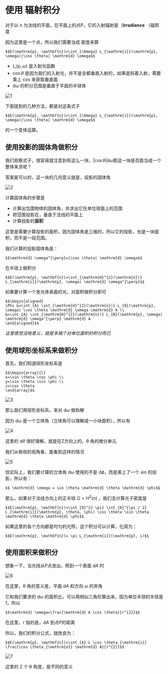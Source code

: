 # 使用 辐射积分

对于以 n 为法线的平面，在平面上的点P，它的入射辐射是（**Irradiance** （辐照度

因为这里是一个点，所以我们需要当成 密度来算

```mathjax!
$$E(\mathrm{p}, \mathbf{n})=\int_{\Omega} L_{\mathrm{i}}(\mathrm{p}, \omega)|\cos \theta| \mathrm{d} \omega$$
```
- $L_{\mathrm{i}}(\mathrm{p}, \omega)$ 是入射光函数
- $\cos \theta$ 是因为我们的入射光，并不是全都垂直入射的，如果是斜着入射，需要乘上 cos 来获取垂直面
- $\mathrm{d} \omega$ 的积分范围是垂直于平面的半球体

![1](05_25/1.png)

下面提到的几种方法，都是对这条式子
```mathjax!
$$E(\mathrm{p}, \mathbf{n})=\int_{\Omega} L_{\mathrm{i}}(\mathrm{p}, \omega)|\cos \theta| \mathrm{d} \omega$$
```
的一个变体运算。

## 使用投影的固体角做积分

我们观察式子，很容易就注意到有这么一块，$|\cos \theta| \mathrm{d} \omega$那这一块是否能当成一个整体来求呢？

答案是可以的，这一块的几何意义就是，投影的固体角

![2](05_25/2.png)

计算固体角的步骤是
- 计算出包围物体的固体角，并求出它在单位球面上的范围
- 把范围投影在，垂直于法线的平面上
- 计算投影的**面积**

这里是需要计算投影的面积，因为固体角是三维的，所以它的投影，也是一块面积，而不是一段范围。

我们计算的投影固体角是：
```mathjax!
$$\mathrm{d} \omega^{\perp}=|\cos \theta| \mathrm{d} \omega$$
```
在半球上做积分
```mathjax!
$$E(\mathrm{p}, \mathbf{n})=\int_{\mathrm{H}^{2}(\mathrm{n})} L_{\mathrm{i}}(\mathrm{p}, \omega) \mathrm{d} \omega^{\perp}$$
```

如果要计算一个发光体表面的光，对面积做积分即可
```mathjax!
$$\begin{aligned}
\Phi &=\int_{A} \int_{\mathrm{H}^{2}(\mathrm{n})} L_{0}(\mathrm{p}, \omega) \cos \theta \mathrm{d} \omega \mathrm{d} A \\
&=\int_{A} \int_{\mathrm{H}^{2}(\mathrm{n})} L_{0}(\mathrm{p}, \omega) \mathrm{d} \omega^{\perp} \mathrm{d} A
\end{aligned}$$
```
*这里感觉没啥意义，就是多搞个对单位面积的积分而已*

## 使用球形坐标系来做积分

首先，我们知道球形坐标系是

```mathjax!
$$\begin{array}{l}
x=\sin \theta \cos \phi \\
y=\sin \theta \sin \phi \\
z=\cos \theta
\end{array}$$
```

![3](05_25/3.png)

那么我们用球形坐标系，来对 $\mathrm{d} \omega$ 做拆解

因为 $\mathrm{d} \omega$  是一个立体角（立体角可以理解成一小块面积），所以有

![4](05_25/4.png)

这里的  $\mathrm{d} \theta$ 很好理解，就是在Z方向上的，θ 角的微分单元

我们从俯视的视角看，能看到这样的情况

![5](05_25/5.png)

但实际上，我们要计算的立体角 $\mathrm{d} \omega$  使用的不是 $\mathrm{d} \phi$，而是乘上了一个 sin 的投影，所以有：

```mathjax!
$$ \mathrm{d} \omega = sin \theta \mathrm{d} \theta \mathrm{d} \phi$$
```

那么，如果对于法线方向上的正半球 $\Omega=H^2(n)$  ，我们去计算光子密度是

```mathjax!
$$E(\mathrm{p}, \mathbf{n})=\int_{0}^{2 \pi} \int_{0}^{\pi / 2} L_{\mathrm{i}}(\mathrm{p}, \theta, \phi) \cos \theta \sin \theta \mathrm{d} \theta \mathrm{d} \phi$$
```

如果这里的各个方向都是均匀的光照，这个积分可以计算，化简为：

```mathjax!
$$E(\mathrm{p}, \mathbf{n})= \pi L_{\mathrm{i}}(\mathrm{p}, i)$$
```

## 使用面积来做积分

想象一下，当光线从P点发出，照到一个表面 $\mathrm{d} A$ 时

![6](05_25/6.png)

在这里，θ 角的意义是，平面 $\mathrm{d} A$ 和方向 $\omega$ 的夹角

它和我们要求的 $\mathrm{d} \omega$  的面积比，可以用相似三角形算出来，因为单位半球的半径是 1，所以

```mathjax!
$$\mathrm{d} \omega=\frac{\mathrm{d} A \cos \theta}{r^{2}}$$
```

在这里，r 指的是，$\mathrm{d} A$ 到点P的距离

所以，我们的积分公式，就改良为：

```mathjax!
$$E(\mathrm{p}, \mathbf{n})=\int_{A} L \cos \theta_{\mathrm{i}} \frac{\cos \theta_{\mathrm{o}} \mathrm{d} A}{r^{2}}$$
```

![7](05_25/7.png)

这里的 2 个 θ 角度，是不同的意义